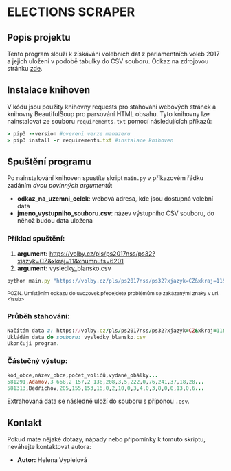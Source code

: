 
# ELECTIONS SCRAPER

## Popis projektu
Tento program slouží k získávání volebních dat z parlamentních voleb 2017 a jejich uložení v podobě tabulky do CSV souboru. Odkaz na zdrojovou stránku [zde](https://volby.cz/pls/ps2017nss/ps3?xjazyk=CZ). 
## Instalace knihoven
V kódu jsou použity knihovny requests pro stahování webových stránek a knihovny BeautifulSoup pro parsování HTML obsahu. Tyto knihovny lze nainstalovat ze souboru ```requirements.txt``` pomocí následujících příkazů:
```ruby
> pip3 --version #overeni verze manazeru
> pip3 install -r requirements.txt #instalace knihoven
```
## Spuštění programu
Po nainstalování knihoven spustíte skript ``main.py`` v příkazovém řádku zadáním *dvou povinných argumentů*:

- **odkaz_na_uzemni_celek**: webová adresa, kde jsou dostupná volební data
- **jmeno_vystupniho_souboru.csv**: název výstupního CSV souboru, do něhož budou data uložena

### Příklad spuštění:
1. **argument:** https://volby.cz/pls/ps2017nss/ps32?xjazyk=CZ&xkraj=11&xnumnuts=6201
2. **argument:** vysledky_blansko.csv
```ruby 
python main.py "https://volby.cz/pls/ps2017nss/ps32?xjazyk=CZ&xkraj=11&xnumnuts=6201" vysledky_blansko.csv
```
<sub>POZN. Umístěním odkazu do uvozovek předejdete problémům se zakázanými znaky v url.<\sub>

### Průběh stahování:
```ruby
Načítám data z: https://volby.cz/pls/ps2017nss/ps32?xjazyk=CZ&xkraj=11&xnumnuts=6201
Ukládám data do souboru: vysledky_blansko.csv
Ukončuji program.
```
### Částečný výstup:
```ruby
kód_obce,název_obce,počet_voličů,vydané_obálky...
581291,Adamov,3 668,2 157,2 138,208,3,5,222,0,76,241,37,18,28...
581313,Bedřichov,205,155,153,16,0,2,10,0,3,4,0,3,8,0,0,13,0,6...
```
Extrahovaná data se následně uloží do souboru s příponou `.csv`.
## Kontakt

Pokud máte nějaké dotazy, nápady nebo připomínky k tomuto skriptu, neváhejte kontaktovat autora:

- **Autor:** Helena Vyplelová
